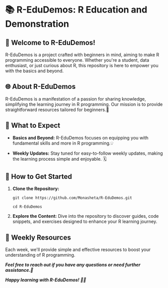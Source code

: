 # 📚 R-EduDemos: R Education and Demonstration

## 🌟 Welcome to R-EduDemos! 

R-EduDemos is a project crafted with beginners in mind, aiming to make R programming accessible to everyone. Whether you're a student, data enthusiast, or just curious about R, this repository is here to empower you with the basics and beyond.

## 🌐 About R-EduDemos 

R-EduDemos is a manifestation of a passion for sharing knowledge, simplifying the learning journey in R programming. Our mission is to provide straightforward resources tailored for beginners.🌱

## 🤔 What to Expect 

- **Basics and Beyond:** R-EduDemos focuses on equipping you with fundamental skills and more in R programming.💡
  
- **Weekly Updates:** Stay tuned for easy-to-follow weekly updates, making the learning process simple and enjoyable. 🗓️

## 🚀 How to Get Started 

1. **Clone the Repository:**
   ```
   git clone https://github.com/Monasheta/R-EduDemos.git
   ```
   
   ```
   cd R-EduDemos
   ```

2. **Explore the Content:**
Dive into the repository to discover guides, code snippets, and exercises designed to enhance your R learning journey.

## 📆 Weekly Resources 

Each week, we'll provide simple and effective resources to boost your understanding of R programming.



***Feel free to reach out if you have any questions or need further assistance.🌟***

***Happy learning with R-EduDemos! 🌈✨***
